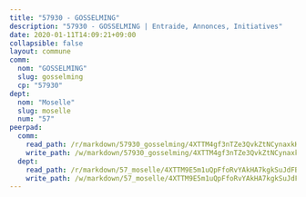 ```yaml
---
title: "57930 - GOSSELMING"
description: "57930 - GOSSELMING | Entraide, Annonces, Initiatives"
date: 2020-01-11T14:09:21+09:00
collapsible: false
layout: commune
comm:
  nom: "GOSSELMING"
  slug: gosselming
  cp: "57930"
dept:
  nom: "Moselle"
  slug: moselle
  num: "57"
peerpad:
  comm:
    read_path: /r/markdown/57930_gosselming/4XTTM4gf3nTZe3QvkZtNCynaxkHM3RL7sWfUqnbA5KU7RZCXx
    write_path: /w/markdown/57930_gosselming/4XTTM4gf3nTZe3QvkZtNCynaxkHM3RL7sWfUqnbA5KU7RZCXx-K3TgTtxxnDUdxEnAdmXSHrnRs136hccUZcfVwpNaB3tyquM3WfZr1ZjPe4yLvArgESbchv7jD8BVHVni6iJi2TfzDRttRttg1dPXDksMT2sxCMz2ieLXmpmnqoNLgxSayvm2MUDU
  dept:
    read_path: /r/markdown/57_moselle/4XTTM9E5m1uQpFfoRvYAkHA7kgkSuJdFBSCmoLnZ6YvxmqAKj
    write_path: /w/markdown/57_moselle/4XTTM9E5m1uQpFfoRvYAkHA7kgkSuJdFBSCmoLnZ6YvxmqAKj-K3TgTxpsRhjGfb3pJqDaX4rYTLkyLoK3BLA4awBfhTSCoyNhResrhhmfsEF8aKnccedt5XoBzWeRYfKxQxNKv71ETcpGharLRE7rdgTKY3uSaW3Du2dz8v23YEY268mfYmweTFnR
---
```


